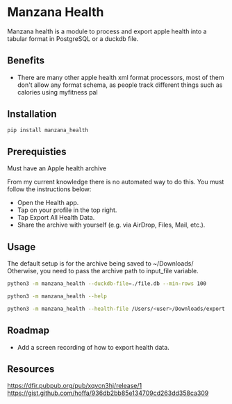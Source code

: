 # Manzana Health

Manzana health is a module to process and export apple health into a tabular format in PostgreSQL or a duckdb file.

## Benefits

- There are many other apple health xml format processors, most of them don't allow any format schema, as people track different things such as calories using myfitness pal

## Installation

```bash
pip install manzana_health
```

## Prerequisties

Must have an Apple health archive

From my current knowledge there is no automated way to do this.
You must follow the instructions below:

- Open the Health app.
- Tap on your profile in the top right.
- Tap Export All Health Data.
- Share the archive with yourself (e.g. via AirDrop, Files, Mail, etc.).

## Usage

The default setup is for the archive being saved to ~/Downloads/
Otherwise, you need to pass the archive path to input_file variable.

```bash
python3 -m manzana_health --duckdb-file=./file.db --min-rows 100

python3 -m manzana_health --help

python3 -m manzana_health --health-file /Users/<user>/Downloads/export.zip --postgres-url 'postgresql://<user>:<password>@<server>/<db>' --min-rows 100
```

## Roadmap

- Add a screen recording of how to export health data.

## Resources

<https://dfir.pubpub.org/pub/xqvcn3hj/release/1>
<https://gist.github.com/hoffa/936db2bb85e134709cd263dd358ca309>
